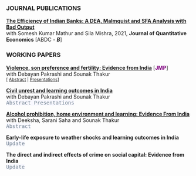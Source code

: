 ### JOURNAL PUBLICATIONS
**[The Efficiency of Indian Banks: A DEA, Malmquist and SFA Analysis with Bad Output](https://link.springer.com/article/10.1007/s40953-021-00247-x)** <br>
with Somesh Kumar Mathur and Sila Mishra, 2021, **Journal of Quantitative Economics** [ABDC - _**B**_]<br>
 
### WORKING PAPERS
**[Violence, son preference and fertility: Evidence from India](https://papers.ssrn.com/sol3/papers.cfm?abstract_id=4541204)** [**<span style="color: purple">JMP</span>**] <br>
with Debayan Pakrashi and Sounak Thakur<br>
<small>[ <a href="#/" onclick="visib('vspf_abs')">Abstract</a> | <a href="#/" onclick="visib('vspf_pres')">Presentations</a>] </small>
<div id="vspf_abs" style="display: none; text-align: justify; line-height: 1.2">
 <small>
Human behavior is influenced by both biology and social norms. Natural selection favors an increase in the ratio of females to males in times of adversity (war, food shortage, etc.). Is it possible that natural selection may be counteracted by social norms? We present novel evidence from Punjab — an Indian state with intense son-preferring norms rooted in culture. We find that exposure to a violent insurgency (1978-93) leaves the overall sex ratio unchanged and intensifies son-biased fertility stopping behaviors. Since most casualties are male, our results are consistent with exposed parents demanding more sons due to a replacement motive.
 </small><br><br/></div>
<div id="vspf_pres" style="display: none; text-align: justify; line-height: 1.2">
 <small>
This paper has been presented at the following conferences:<br>
<ol>
<li>2<sup>nd</sup> Meeting of Young Minds in Frontiers of Economics, Indian Institute of Technology Bombay, India (2025) </li>
<li>Reflections on Development Economics Conference, Presidency University Kolkata, India (2024) </li>
<li>7<sup>th</sup> Australian Gender Economics Workshop (AGEW), University of Technology Sydney, Australia (2024) </li>
<li>Asian Meeting of the Econometric Society (AMES-CSW), Indian Institute of Technology Delhi, India (2024) </li>
<li>Winter School, Delhi School of Economics and The Econometric Society, India (2023) </li>
</ol> 
</small><br><br/></div>

**[Civil unrest and learning outcomes in India](https://papers.ssrn.com/sol3/papers.cfm?abstract_id=4541178)**<br>
with Debayan Pakrashi and Sounak Thakur <br>
<kbd style="background-color: #F8F8FF; color: #708090; border: none; cursor: pointer;" onclick="toggleAbstract('abstract2')"> Abstract </kbd> <kbd style="background-color: #F8F8FF; color: #708090; border: none; cursor: pointer;" onclick="toggleConf('conf2')"> Presentations </kbd>   
<span id="abstract2" class="panel" style="display: none; padding: 0px;text-align: justify; color: gray;">  
We study the effect of civil unrest on learning outcomes of schoolgoing children. The context of the study is the Indian province of Jammu and Kashmir, a part of which (namely, the Kashmir valley) witnessed a sudden intensification in violence in 2010. We exploit this plausibly exogenous intensification in a difference-in-differences framework. Exposed children perform poorly on a basic (grade 2-3 level) literacy and numeracy test as compared to their non-exposed counterparts. The effects are fairly substantial in magnitude (about 0.54 σ and 0.37 σ for language and math, respectively), and persist for at least 2 years. All exposed students, including those in higher classes (grades 6-8 and 9-12), are affected. We provide suggestive evidence that reduced school quality and increased psychological stress amongst students may drive these results.  
</span>
<span id="conf2" class="panel" style="display: none; padding: 5px;text-align: justify; color: gray;">  
This paper has been presented at the following conferences:<br>
Asian Meeting of the Econometric Society (AMES), _Indian Institute of Technology Bombay, India_ (2023)<br>
Research Scholar’s Day, Department of Economic Sciences, _Indian Institute of Technology Kanpur, India_ (2023)<br>
18<sup>th</sup> Annual Conference on Economic Growth and Development, _Indian Statistical Institute, Delhi_ (2023)<br>
17<sup>th</sup> Annual Conference on Economic Growth and Development, _Indian Statistical Institute, Delhi_ (2022)
</span>

**[Alcohol prohibition, home environment and learning: Evidence From India](https://papers.ssrn.com/sol3/papers.cfm?abstract_id=4958902)** <br>
with Deeksha, Sarani Saha and Sounak Thakur <br>
<kbd style="background-color: #F8F8FF; color: #708090; border: none; cursor: pointer;" onclick="toggleAbstract('abstract3')"> Abstract </kbd>  
<span id="abstract3" class="panel" style="display: none; padding: 0px;text-align: justify; color: gray;">  
We study the effects of alcohol prohibition on children’s learning outcomes. We exploit a plausibly exogenous change in the availability of alcohol in the Indian state of Bihar, which implemented a state-wide ban on the manufacturing, sale, transport and consumption of alcohol. Using a difference-in-differences framework, we find that the ban reduced alcohol consumption and improved the learning outcomes of school-going children in Bihar. The results are plausibly driven by lower domestic violence and improvements in the home environment induced by reduced alcohol consumption on the part of adult males.  
</span> 


**Early-life exposure to weather shocks and learning outcomes in India**<br>
<kbd style="background-color: #F8F8FF; color: #708090; border: none; border: none; cursor: pointer;" onclick="toggleAbstract('abstract4')"> Update </kbd> 
<span id="abstract4" class="panel" style="display: none; padding: 0px;text-align: justify; color: gray;">  
Draft coming soon. 
</span>

**The direct and indirect effects of crime on social capital: Evidence from India**<br>
<kbd style="background-color: #F8F8FF; color: #708090; border: none; cursor: pointer;" onclick="toggleAbstract('abstract5')"> Update </kbd> 
<span id="abstract5" class="panel" style="display: none; padding: 0px;text-align: justify; color: gray;">  
Draft coming soon. 
</span>


